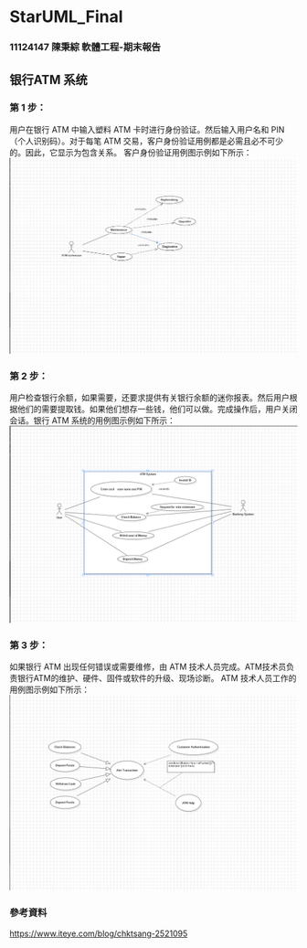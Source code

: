 # StarUML_Final
### 11124147 陳秉綜 軟體工程-期末報告
## 银行ATM 系统
### 第 1 步：
用户在银行 ATM 中输入塑料 ATM 卡时进行身份验证。然后输入用户名和 PIN（个人识别码）。对于每笔 ATM 交易，客户身份验证用例都是必需且必不可少的。因此，它显示为包含关系。
客户身份验证用例图示例如下所示：
![image](https://github.com/heart1beat/StarUML_Final/blob/main/ATMTechnician.png)


### 第 2 步：
用户检查银行余额，如果需要，还要求提供有关银行余额的迷你报表。然后用户根据他们的需要提取钱。如果他们想存一些钱，他们可以做。完成操作后，用户关闭会话。银行 ATM 系统的用例图示例如下所示：
![image](https://github.com/heart1beat/StarUML_Final/blob/main/BankATMSystem.png)


### 第 3 步：
如果银行 ATM 出现任何错误或需要维修，由 ATM 技术人员完成。ATM技术员负责银行ATM的维护、硬件、固件或软件的升级、现场诊断。
ATM 技术人员工作的用例图示例如下所示：
![image](https://github.com/heart1beat/StarUML_Final/blob/main/CustomerAuthentication.png)
### 參考資料 
https://www.iteye.com/blog/chktsang-2521095
